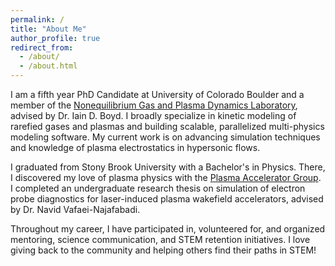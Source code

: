 ```yaml
---
permalink: /
title: "About Me"
author_profile: true
redirect_from: 
  - /about/
  - /about.html
---
```


I am a fifth year PhD Candidate at University of Colorado Boulder and a member of the [Nonequilibrium Gas and Plasma Dynamics Laboratory](https://www.colorado.edu/lab/ngpdl), advised by Dr. Iain D. Boyd. I broadly specialize in kinetic modeling of rarefied gases and plasmas and building scalable, parallelized multi-physics modeling software. My current work is on advancing simulation techniques and knowledge of plasma electrostatics in hypersonic flows. 

I graduated from Stony Brook University with a Bachelor's in Physics. There, I discovered my love of plasma physics with the [Plasma Accelerator Group](https://you.stonybrook.edu/plasmaaccelerators/). I completed an undergraduate research thesis on simulation of electron probe diagnostics for laser-induced plasma wakefield accelerators, advised by Dr. Navid Vafaei-Najafabadi.

Throughout my career, I have participated in, volunteered for, and organized mentoring, science communication, and STEM retention initiatives. I love giving back to the community and helping others find their paths in STEM!
